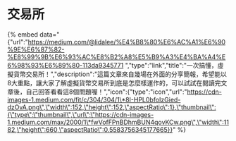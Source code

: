 # 交易所

{% embed data="{\"url\":\"https://medium.com/@lidalee/%E4%B8%80%E6%AC%A1%E6%90%9E%E6%87%82-%E8%99%9B%E6%93%AC%E8%B2%A8%E5%B9%A3%E4%BA%A4%E6%98%93%E6%89%80-113da9345771 \",\"type\":\"link\",\"title\":\"一次搞懂，虛擬貨幣交易所！\",\"description\":\"這篇文章來自幾場在外面的分享簡報，希望能以8大重點，讓大家了解虛擬貨幣交易所到底是怎麼樣運作的，可以試試在閱讀完文章後，自己回答看看這8個問題喔！\",\"icon\":{\"type\":\"icon\",\"url\":\"https://cdn-images-1.medium.com/fit/c/304/304/1\*8I-HPL0bfoIzGied-dzOvA.png\",\"width\":152,\"height\":152,\"aspectRatio\":1},\"thumbnail\":{\"type\":\"thumbnail\",\"url\":\"https://cdn-images-1.medium.com/max/2000/1\*fwVofFPnBDhmBUN4qovKCw.png\",\"width\":1182,\"height\":660,\"aspectRatio\":0.5583756345177665}}" %}



